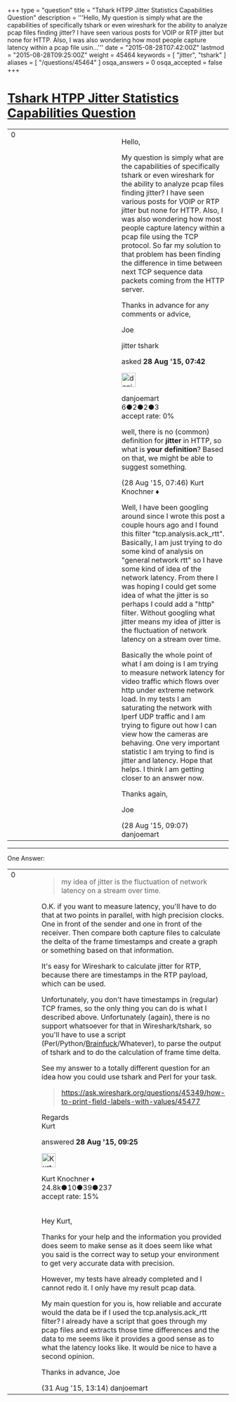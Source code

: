 +++
type = "question"
title = "Tshark HTPP Jitter Statistics Capabilities Question"
description = '''Hello, My question is simply what are the capabilities of specifically tshark or even wireshark for the ability to analyze pcap files finding jitter? I have seen various posts for VOIP or RTP jitter but none for HTTP. Also, I was also wondering how most people capture latency within a pcap file usin...'''
date = "2015-08-28T07:42:00Z"
lastmod = "2015-08-28T09:25:00Z"
weight = 45464
keywords = [ "jitter", "tshark" ]
aliases = [ "/questions/45464" ]
osqa_answers = 0
osqa_accepted = false
+++

<div class="headNormal">

# [Tshark HTPP Jitter Statistics Capabilities Question](/questions/45464/tshark-htpp-jitter-statistics-capabilities-question)

</div>

<div id="main-body">

<div id="askform">

<table id="question-table" style="width:100%;"><colgroup><col style="width: 50%" /><col style="width: 50%" /></colgroup><tbody><tr class="odd"><td style="width: 30px; vertical-align: top"><div class="vote-buttons"><div id="post-45464-score" class="post-score" title="current number of votes">0</div><div id="favorite-count" class="favorite-count"></div></div></td><td><div id="item-right"><div class="question-body"><p>Hello,</p><p>My question is simply what are the capabilities of specifically tshark or even wireshark for the ability to analyze pcap files finding jitter? I have seen various posts for VOIP or RTP jitter but none for HTTP. Also, I was also wondering how most people capture latency within a pcap file using the TCP protocol. So far my solution to that problem has been finding the difference in time between next TCP sequence data packets coming from the HTTP server.</p><p>Thanks in advance for any comments or advice,</p><p>Joe</p></div><div id="question-tags" class="tags-container tags">jitter tshark</div><div id="question-controls" class="post-controls"></div><div class="post-update-info-container"><div class="post-update-info post-update-info-user"><p>asked <strong>28 Aug '15, 07:42</strong></p><img src="https://secure.gravatar.com/avatar/17c3f2c7628cf18f00d2d2136dbc3560?s=32&amp;d=identicon&amp;r=g" class="gravatar" width="32" height="32" alt="danjoemart&#39;s gravatar image" /><p>danjoemart<br />
<span class="score" title="6 reputation points">6</span><span title="2 badges"><span class="badge1">●</span><span class="badgecount">2</span></span><span title="2 badges"><span class="silver">●</span><span class="badgecount">2</span></span><span title="3 badges"><span class="bronze">●</span><span class="badgecount">3</span></span><br />
<span class="accept_rate" title="Rate of the user&#39;s accepted answers">accept rate:</span> <span title="danjoemart has no accepted answers">0%</span></p></div></div><div id="comments-container-45464" class="comments-container"><span id="45466"></span><div id="comment-45466" class="comment"><div id="post-45466-score" class="comment-score"></div><div class="comment-text"><p>well, there is no (common) definition for <strong>jitter</strong> in HTTP, so what is <strong>your definition</strong>? Based on that, we might be able to suggest something.</p></div><div id="comment-45466-info" class="comment-info"><span class="comment-age">(28 Aug '15, 07:46)</span> Kurt Knochner ♦</div></div><span id="45476"></span><div id="comment-45476" class="comment"><div id="post-45476-score" class="comment-score"></div><div class="comment-text"><p>Well, I have been googling around since I wrote this post a couple hours ago and I found this filter "tcp.analysis.ack_rtt". Basically, I am just trying to do some kind of analysis on "general network rtt" so I have some kind of idea of the network latency. From there I was hoping I could get some idea of what the jitter is so perhaps I could add a "http" filter. Without googling what jitter means my idea of jitter is the fluctuation of network latency on a stream over time.</p><p>Basically the whole point of what I am doing is I am trying to measure network latency for video traffic which flows over http under extreme network load. In my tests I am saturating the network with Iperf UDP traffic and I am trying to figure out how I can view how the cameras are behaving. One very important statistic I am trying to find is jitter and latency. Hope that helps. I think I am getting closer to an answer now.</p><p>Thanks again,</p><p>Joe</p></div><div id="comment-45476-info" class="comment-info"><span class="comment-age">(28 Aug '15, 09:07)</span> danjoemart</div></div></div><div id="comment-tools-45464" class="comment-tools"></div><div class="clear"></div><div id="comment-45464-form-container" class="comment-form-container"></div><div class="clear"></div></div></td></tr></tbody></table>

------------------------------------------------------------------------

<div class="tabBar">

<span id="sort-top"></span>

<div class="headQuestions">

One Answer:

</div>

</div>

<span id="45479"></span>

<div id="answer-container-45479" class="answer">

<table style="width:100%;"><colgroup><col style="width: 50%" /><col style="width: 50%" /></colgroup><tbody><tr class="odd"><td style="width: 30px; vertical-align: top"><div class="vote-buttons"><div id="post-45479-score" class="post-score" title="current number of votes">0</div></div></td><td><div class="item-right"><div class="answer-body"><blockquote><p>my idea of jitter is the fluctuation of network latency on a stream over time.</p></blockquote><p>O.K. if you want to measure latency, you'll have to do that at two points in parallel, with high precision clocks. One in front of the sender and one in front of the receiver. Then compare both capture files to calculate the delta of the frame timestamps and create a graph or something based on that information.</p><p>It's easy for Wireshark to calculate jitter for RTP, because there are timestamps in the RTP payload, which can be used.</p><p>Unfortunately, you don't have timestamps in (regular) TCP frames, so the only thing you can do is what I described above. Unfortunately (again), there is no support whatsoever for that in Wireshark/tshark, so you'll have to use a script (Perl/Python/<a href="http://www.muppetlabs.com/~breadbox/bf/">Brainfuck</a>/Whatever), to parse the output of tshark and to do the calculation of frame time delta.</p><p>See my answer to a totally different question for an idea how you could use tshark and Perl for your task.</p><blockquote><p><a href="https://ask.wireshark.org/questions/45349/how-to-print-field-labels-with-values/45477">https://ask.wireshark.org/questions/45349/how-to-print-field-labels-with-values/45477</a><br />
</p></blockquote><p>Regards<br />
Kurt</p></div><div class="answer-controls post-controls"></div><div class="post-update-info-container"><div class="post-update-info post-update-info-user"><p>answered <strong>28 Aug '15, 09:25</strong></p><img src="https://secure.gravatar.com/avatar/23b7bf5b13bc2c98b2e8aa9869ca5d75?s=32&amp;d=identicon&amp;r=g" class="gravatar" width="32" height="32" alt="Kurt%20Knochner&#39;s gravatar image" /><p>Kurt Knochner ♦<br />
<span class="score" title="24767 reputation points"><span>24.8k</span></span><span title="10 badges"><span class="badge1">●</span><span class="badgecount">10</span></span><span title="39 badges"><span class="silver">●</span><span class="badgecount">39</span></span><span title="237 badges"><span class="bronze">●</span><span class="badgecount">237</span></span><br />
<span class="accept_rate" title="Rate of the user&#39;s accepted answers">accept rate:</span> <span title="Kurt Knochner has 344 accepted answers">15%</span> </br></br></p></div></div><div id="comments-container-45479" class="comments-container"><span id="45553"></span><div id="comment-45553" class="comment"><div id="post-45553-score" class="comment-score"></div><div class="comment-text"><p>Hey Kurt,</p><p>Thanks for your help and the information you provided does seem to make sense as it does seem like what you said is the correct way to setup your environment to get very accurate data with precision.<br />
</p><p>However, my tests have already completed and I cannot redo it. I only have my result pcap data.</p><p>My main question for you is, how reliable and accurate would the data be if I used the tcp.analysis.ack_rtt filter? I already have a script that goes through my pcap files and extracts those time differences and the data to me seems like it provides a good sense as to what the latency looks like. It would be nice to have a second opinion.</p><p>Thanks in advance, Joe</p></div><div id="comment-45553-info" class="comment-info"><span class="comment-age">(31 Aug '15, 13:14)</span> danjoemart</div></div></div><div id="comment-tools-45479" class="comment-tools"></div><div class="clear"></div><div id="comment-45479-form-container" class="comment-form-container"></div><div class="clear"></div></div></td></tr></tbody></table>

</div>

<div class="paginator-container-left">

</div>

</div>

</div>

